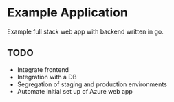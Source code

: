 # Example Application

Example full stack web app with backend written in go.

## TODO

* Integrate frontend
* Integration with a DB
* Segregation of staging and production environments
* Automate initial set up of Azure web app
